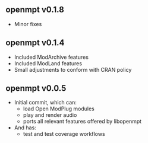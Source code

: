 openmpt v0.1.8
-------------

  * Minor fixes

openmpt v0.1.4
-------------

  * Included ModArchive features
  * Included ModLand features
  * Small adjustments to conform with CRAN policy

openmpt v0.0.5
-------------

  * Initial commit, which can:
    * load Open ModPlug modules
    * play and render audio
    * ports all relevant features offered by libopenmpt
  * And has:
    * test and test coverage workflows